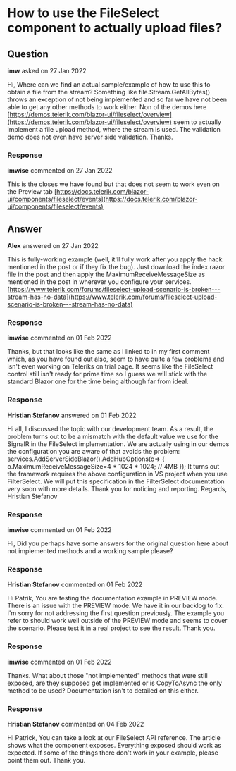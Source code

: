 # How to use the FileSelect component to actually upload files?

## Question

**imw** asked on 27 Jan 2022

Hi, Where can we find an actual sample/example of how to use this to obtain a file from the stream? Something like file.Stream.GetAllBytes() throws an exception of not being implemented and so far we have not been able to get any other methods to work either. Non of the demos here [https://demos.telerik.com/blazor-ui/fileselect/overview](https://demos.telerik.com/blazor-ui/fileselect/overview) seem to actually implement a file upload method, where the stream is used. The validation demo does not even have server side validation. Thanks.

### Response

**imwise** commented on 27 Jan 2022

This is the closes we have found but that does not seem to work even on the Preview tab [https://docs.telerik.com/blazor-ui/components/fileselect/events](https://docs.telerik.com/blazor-ui/components/fileselect/events)

## Answer

**Alex** answered on 27 Jan 2022

This is fully-working example (well, it'll fully work after you apply the hack mentioned in the post or if they fix the bug). Just download the index.razor file in the post and then apply the MaximumReceiveMessageSize as mentioned in the post in wherever you configure your services. [https://www.telerik.com/forums/fileselect-upload-scenario-is-broken---stream-has-no-data](https://www.telerik.com/forums/fileselect-upload-scenario-is-broken---stream-has-no-data)

### Response

**imwise** commented on 01 Feb 2022

Thanks, but that looks like the same as I linked to in my first comment which, as you have found out also, seem to have quite a few problems and isn't even working on Teleriks on trial page. It seems like the FileSelect control still isn't ready for prime time so I guess we will stick with the standard Blazor one for the time being although far from ideal.

### Response

**Hristian Stefanov** answered on 01 Feb 2022

Hi all, I discussed the topic with our development team. As a result, the problem turns out to be a mismatch with the default value we use for the SignalR in the FileSelect implementation. We are actually using in our demos the configuration you are aware of that avoids the problem: services.AddServerSideBlazor().AddHubOptions(o=>
{
o.MaximumReceiveMessageSize=4 * 1024 * 1024; // 4MB }); It turns out the framework requires the above configuration in VS project when you use FilterSelect. We will put this specification in the FilterSelect documentation very soon with more details. Thank you for noticing and reporting. Regards, Hristian Stefanov

### Response

**imwise** commented on 01 Feb 2022

Hi, Did you perhaps have some answers for the original question here about not implemented methods and a working sample please?

### Response

**Hristian Stefanov** commented on 01 Feb 2022

Hi Patrik, You are testing the documentation example in PREVIEW mode. There is an issue with the PREVIEW mode. We have it in our backlog to fix. I'm sorry for not addressing the first question previously. The example you refer to should work well outside of the PREVIEW mode and seems to cover the scenario. Please test it in a real project to see the result. Thank you.

### Response

**imwise** commented on 01 Feb 2022

Thanks. What about those "not implemented" methods that were still exposed, are they supposed get implemented or is CopyToAsync the only method to be used? Documentation isn't to detailed on this either.

### Response

**Hristian Stefanov** commented on 04 Feb 2022

Hi Patrick, You can take a look at our FileSelect API reference. The article shows what the component exposes. Everything exposed should work as expected. If some of the things there don't work in your example, please point them out. Thank you.
